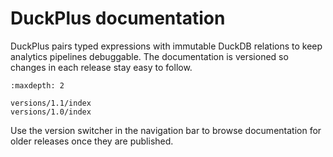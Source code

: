 # DuckPlus documentation

DuckPlus pairs typed expressions with immutable DuckDB relations to keep analytics
pipelines debuggable. The documentation is versioned so changes in each release
stay easy to follow.

```{toctree}
:maxdepth: 2

versions/1.1/index
versions/1.0/index
```

Use the version switcher in the navigation bar to browse documentation for
older releases once they are published.

